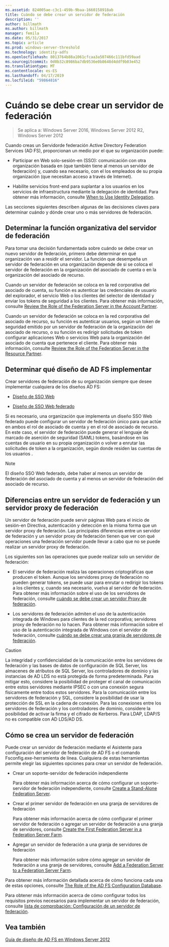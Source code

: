 ```yaml
---
ms.assetid: 824005ae-c3c1-459b-9baa-1660158918ab
title: Cuándo se debe crear un servidor de federación
description: ''
author: billmath
ms.author: billmath
manager: femila
ms.date: 05/31/2017
ms.topic: article
ms.prod: windows-server-threshold
ms.technology: identity-adfs
ms.openlocfilehash: 8013764b88a1061cfcaa3a507466c111bfd59aad
ms.sourcegitcommit: 0d0b32c8986ba7db9536e0b8648d4ddf9b03e452
ms.translationtype: MT
ms.contentlocale: es-ES
ms.lasthandoff: 04/17/2019
ms.locfileid: "59864816"
---
```

# <a name="when-to-create-a-federation-server"></a>Cuándo se debe crear un servidor de federación

>Se aplica a: Windows Server 2016, Windows Server 2012 R2, Windows Server 2012

Cuando creas un Servidorde federación Active Directory Federation Services \(AD FS\), proporcionan un medio por el que su organización puede:  
  
-   Participar en Web solo\-sesión\-en \(SSO\): comunicación con otra organización basada en \(que también tiene al menos un servidor de federación\) y, cuando sea necesario, con el los empleados de su propia organización \(que necesitan acceso a través de Internet\).  
  
-   Habilite servicios front-end para suplantar a los usuarios en los servicios de infraestructura mediante la delegación de identidad. Para obtener más información, consulte [When to Use Identity Delegation](When-to-Use-Identity-Delegation.md).  
  
Las secciones siguientes describen algunas de las decisiones claves para determinar cuándo y dónde crear uno o más servidores de federación.  
  
## <a name="determine-the-organizational-role-for-the-federation-server"></a>Determinar la función organizativa del servidor de federación  
Para tomar una decisión fundamentada sobre cuándo se debe crear un nuevo servidor de federación, primero debe determinar en qué organización van a residir el servidor. La función que desempeña un servidor de federación en una organización depende de si se coloca el servidor de federación en la organización del asociado de cuenta o en la organización del asociado de recurso.  
  
Cuando un servidor de federación se coloca en la red corporativa del asociado de cuenta, su función es autenticar las credenciales de usuario del explorador, el servicio Web o los clientes del selector de identidad y enviar los tokens de seguridad a los clientes. Para obtener más información, consulte [Review the Role of the Federation Server in the Account Partner](Review-the-Role-of-the-Federation-Server-in-the-Account-Partner.md).  
  
Cuando un servidor de federación se coloca en la red corporativa del asociado de recurso, su función es autenticar usuarios, según un token de seguridad emitido por un servidor de federación de la organización del asociado de recurso, o su función es redirigir solicitudes de token configurar aplicaciones Web o servicios Web para la organización del asociado de cuenta que pertenece el cliente. Para obtener más información, consulte [Review the Role of the Federation Server in the Resource Partner](Review-the-Role-of-the-Federation-Server-in-the-Resource-Partner.md).  
  
## <a name="determine-which-ad-fs-design-to-deploy"></a>Determinar qué diseño de AD FS implementar  
Crear servidores de federación de su organización siempre que desee implementar cualquiera de los diseños AD FS:  
  
-   [Diseño de SSO Web](Web-SSO-Design.md)  
  
-   [Diseño de SSO Web federado](Federated-Web-SSO-Design.md)  
  
Si es necesario, una organización que implementa un diseño SSO Web federado puede configurar un servidor de federación único para que actúe en ambos el rol de asociado de cuenta y en el rol de asociado de recurso. En este caso, el servidor de federación puede generar el lenguaje de marcado de aserción de seguridad \(SAML\) tokens, basándose en las cuentas de usuario en su propia organización o volver a enrutar las solicitudes de token a la organización, según donde residen las cuentas de los usuarios .  
  
> [!NOTE]  
> El diseño SSO Web federado, debe haber al menos un servidor de federación del asociado de cuenta y al menos un servidor de federación del asociado de recurso.  
  
## <a name="differences-between-a-federation-server-and-a-federation-server-proxy"></a>Diferencias entre un servidor de federación y un servidor proxy de federación  
Un servidor de federación puede servir páginas Web para el inicio de sesión\-en Directiva, autenticación y detección en la misma forma que un servidor proxy de federación. Las principales diferencias entre un servidor de federación y un servidor proxy de federación tienen que ver con qué operaciones una federación servidor puede llevar a cabo que no se puede realizar un servidor proxy de federación.  
  
Los siguientes son las operaciones que puede realizar solo un servidor de federación:  
  
-   El servidor de federación realiza las operaciones criptográficas que producen el token. Aunque los servidores proxy de federación no pueden generar tokens, se puede usar para enrutar o redirigir los tokens a los clientes y, cuando sea necesario, vuelva al servidor de federación. Para obtener más información sobre el uso de los servidores de federación, consulte [cuándo se debe crear un servidor Proxy de federación](When-to-Create-a-Federation-Server-Proxy.md).  
  
-   Los servidores de federación admiten el uso de la autenticación integrada de Windows para clientes de la red corporativa; servidores proxy de federación no lo hacen. Para obtener más información sobre el uso de la autenticación integrada de Windows con el servidor de federación, consulte [cuándo se debe crear una granja de servidores de federación](When-to-Create-a-Federation-Server-Farm.md).  
  
> [!CAUTION]  
> La integridad y confidencialidad de la comunicación entre los servidores de federación y las bases de datos de configuración de SQL Server, los almacenes de atributos de SQL Server, los controladores de dominio y las instancias de AD LDS no está protegida de forma predeterminada. Para mitigar esto, considere la posibilidad de proteger el canal de comunicación entre estos servidores mediante IPSEC o con una conexión segura físicamente entre todos estos servidores. Para la comunicación entre los servidores de federación y SQL, considere la posibilidad de usar la protección de SSL en la cadena de conexión. Para las conexiones entre los servidores de federación y los controladores de dominio, considere la posibilidad de activar la firma y el cifrado de Kerberos. Para LDAP, LDAP\/S no es compatible con AD LDS\/AD DS.  
  
## <a name="how-to-create-a-federation-server"></a>Cómo se crea un servidor de federación  
Puede crear un servidor de federación mediante el Asistente para configuración del servidor de federación de AD FS o el comando Fsconfig.exe\-herramienta de línea. Cualquiera de estas herramientas permite elegir las siguientes opciones para crear un servidor de federación.  
  
-   Crear un soporte\-servidor de federación independiente  
  
    Para obtener más información acerca de cómo configurar un soporte\-servidor de federación independiente, consulte [Create a Stand-Alone Federation Server](../../ad-fs/deployment/Create-a-Stand-Alone-Federation-Server.md).  
  
-   Crear el primer servidor de federación en una granja de servidores de federación  
  
    Para obtener más información acerca de cómo configurar el primer servidor de federación o agregar un servidor de federación a una granja de servidores, consulte [Create the First Federation Server in a Federation Server Farm](../../ad-fs/deployment/Create-the-First-Federation-Server-in-a-Federation-Server-Farm.md).  
  
-   Agregar un servidor de federación a una granja de servidores de federación  
  
    Para obtener más información sobre cómo agregar un servidor de federación a una granja de servidores, consulte [Add a Federation Server to a Federation Server Farm](../../ad-fs/deployment/Add-a-Federation-Server-to-a-Federation-Server-Farm.md).  
  
Para obtener más información detallada acerca de cómo funciona cada una de estas opciones, consulte [The Role of the AD FS Configuration Database](../../ad-fs/technical-reference/The-Role-of-the-AD-FS-Configuration-Database.md).  
  
Para obtener más información acerca de cómo configurar todos los requisitos previos necesarios para implementar un servidor de federación, consulte [lista de comprobación: Configuración de un servidor de federación](../../ad-fs/deployment/Checklist--Setting-Up-a-Federation-Server.md).  
  
## <a name="see-also"></a>Vea también
[Guía de diseño de AD FS en Windows Server 2012](AD-FS-Design-Guide-in-Windows-Server-2012.md)

